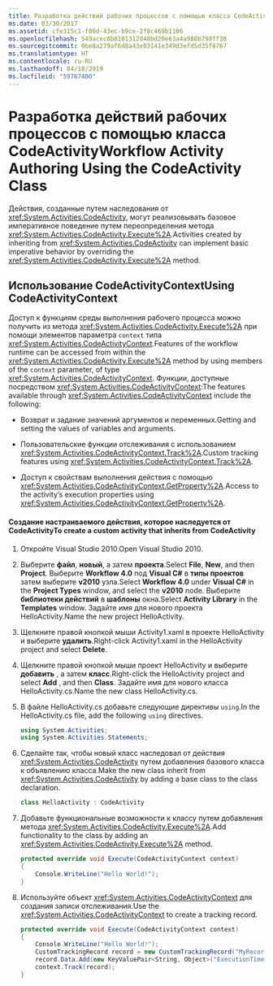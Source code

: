 ```yaml
---
title: Разработка действий рабочих процессов с помощью класса CodeActivity
ms.date: 03/30/2017
ms.assetid: cfe315c1-f86d-43ec-b9ce-2f8c469b1106
ms.openlocfilehash: 549acec8b8101312d48bd20e63a4a988b798ff38
ms.sourcegitcommit: 0be8a279af6d8a43e03141e349d3efd5d35f8767
ms.translationtype: HT
ms.contentlocale: ru-RU
ms.lasthandoff: 04/18/2019
ms.locfileid: "59767400"
---
```

# <a name="workflow-activity-authoring-using-the-codeactivity-class"></a><span data-ttu-id="7d4d1-102">Разработка действий рабочих процессов с помощью класса CodeActivity</span><span class="sxs-lookup"><span data-stu-id="7d4d1-102">Workflow Activity Authoring Using the CodeActivity Class</span></span>
<span data-ttu-id="7d4d1-103">Действия, созданные путем наследования от <xref:System.Activities.CodeActivity>, могут реализовывать базовое императивное поведение путем переопределения метода <xref:System.Activities.CodeActivity.Execute%2A>.</span><span class="sxs-lookup"><span data-stu-id="7d4d1-103">Activities created by inheriting from <xref:System.Activities.CodeActivity> can implement basic imperative behavior by overriding the <xref:System.Activities.CodeActivity.Execute%2A> method.</span></span>

## <a name="using-codeactivitycontext"></a><span data-ttu-id="7d4d1-104">Использование CodeActivityContext</span><span class="sxs-lookup"><span data-stu-id="7d4d1-104">Using CodeActivityContext</span></span>
 <span data-ttu-id="7d4d1-105">Доступ к функциям среды выполнения рабочего процесса можно получить из метода <xref:System.Activities.CodeActivity.Execute%2A> при помощи элементов параметра `context` типа <xref:System.Activities.CodeActivityContext>.</span><span class="sxs-lookup"><span data-stu-id="7d4d1-105">Features of the workflow runtime can be accessed from within the <xref:System.Activities.CodeActivity.Execute%2A> method by using members of the `context` parameter, of type <xref:System.Activities.CodeActivityContext>.</span></span> <span data-ttu-id="7d4d1-106">Функции, доступные посредством <xref:System.Activities.CodeActivityContext>:</span><span class="sxs-lookup"><span data-stu-id="7d4d1-106">The features available through <xref:System.Activities.CodeActivityContext> include the following:</span></span>

-   <span data-ttu-id="7d4d1-107">Возврат и задание значений аргументов и переменных.</span><span class="sxs-lookup"><span data-stu-id="7d4d1-107">Getting and setting the values of variables and arguments.</span></span>

-   <span data-ttu-id="7d4d1-108">Пользовательские функции отслеживания с использованием <xref:System.Activities.CodeActivityContext.Track%2A>.</span><span class="sxs-lookup"><span data-stu-id="7d4d1-108">Custom tracking features using <xref:System.Activities.CodeActivityContext.Track%2A>.</span></span>

-   <span data-ttu-id="7d4d1-109">Доступ к свойствам выполнения действия с помощью <xref:System.Activities.CodeActivityContext.GetProperty%2A>.</span><span class="sxs-lookup"><span data-stu-id="7d4d1-109">Access to the activity’s execution properties using <xref:System.Activities.CodeActivityContext.GetProperty%2A>.</span></span>

#### <a name="to-create-a-custom-activity-that-inherits-from-codeactivity"></a><span data-ttu-id="7d4d1-110">Создание настраиваемого действия, которое наследуется от CodeActivity</span><span class="sxs-lookup"><span data-stu-id="7d4d1-110">To create a custom activity that inherits from CodeActivity</span></span>

1. <span data-ttu-id="7d4d1-111">Откройте Visual Studio 2010.</span><span class="sxs-lookup"><span data-stu-id="7d4d1-111">Open Visual Studio 2010.</span></span>

2. <span data-ttu-id="7d4d1-112">Выберите **файл**, **новый**, а затем **проекта**.</span><span class="sxs-lookup"><span data-stu-id="7d4d1-112">Select **File**, **New**, and then **Project**.</span></span> <span data-ttu-id="7d4d1-113">Выберите **Workflow 4.0** под **Visual C#** в **типы проектов** затем выберите **v2010** узла.</span><span class="sxs-lookup"><span data-stu-id="7d4d1-113">Select **Workflow 4.0** under **Visual C#** in the **Project Types** window, and select the **v2010** node.</span></span> <span data-ttu-id="7d4d1-114">Выберите **библиотеки действий** в **шаблоны** окна.</span><span class="sxs-lookup"><span data-stu-id="7d4d1-114">Select **Activity Library** in the **Templates** window.</span></span> <span data-ttu-id="7d4d1-115">Задайте имя для нового проекта HelloActivity.</span><span class="sxs-lookup"><span data-stu-id="7d4d1-115">Name the new project HelloActivity.</span></span>

3. <span data-ttu-id="7d4d1-116">Щелкните правой кнопкой мыши Activity1.xaml в проекте HelloActivity и выберите **удалить**.</span><span class="sxs-lookup"><span data-stu-id="7d4d1-116">Right-click Activity1.xaml in the HelloActivity project and select **Delete**.</span></span>

4. <span data-ttu-id="7d4d1-117">Щелкните правой кнопкой мыши проект HelloActivity и выберите **добавить** , а затем **класс**.</span><span class="sxs-lookup"><span data-stu-id="7d4d1-117">Right-click the HelloActivity project and select **Add** , and then **Class**.</span></span> <span data-ttu-id="7d4d1-118">Задайте имя для нового класса HelloActivity.cs.</span><span class="sxs-lookup"><span data-stu-id="7d4d1-118">Name the new class HelloActivity.cs.</span></span>

5. <span data-ttu-id="7d4d1-119">В файле HelloActivity.cs добавьте следующие директивы `using`.</span><span class="sxs-lookup"><span data-stu-id="7d4d1-119">In the HelloActivity.cs file, add the following `using` directives.</span></span>

    ```csharp
    using System.Activities;
    using System.Activities.Statements;
    ```

6. <span data-ttu-id="7d4d1-120">Сделайте так, чтобы новый класс наследовал от действия <xref:System.Activities.CodeActivity> путем добавления базового класса к объявлению класса.</span><span class="sxs-lookup"><span data-stu-id="7d4d1-120">Make the new class inherit from <xref:System.Activities.CodeActivity> by adding a base class to the class declaration.</span></span>

    ```csharp
    class HelloActivity : CodeActivity
    ```

7. <span data-ttu-id="7d4d1-121">Добавьте функциональные возможности к классу путем добавления метода <xref:System.Activities.CodeActivity.Execute%2A>.</span><span class="sxs-lookup"><span data-stu-id="7d4d1-121">Add functionality to the class by adding an <xref:System.Activities.CodeActivity.Execute%2A> method.</span></span>

    ```csharp
    protected override void Execute(CodeActivityContext context)
    {
        Console.WriteLine("Hello World!");
    }
    ```

8. <span data-ttu-id="7d4d1-122">Используйте объект <xref:System.Activities.CodeActivityContext> для создания записи отслеживания.</span><span class="sxs-lookup"><span data-stu-id="7d4d1-122">Use the <xref:System.Activities.CodeActivityContext> to create a tracking record.</span></span>

    ```csharp
    protected override void Execute(CodeActivityContext context)
    {
        Console.WriteLine("Hello World!");
        CustomTrackingRecord record = new CustomTrackingRecord("MyRecord");
        record.Data.Add(new KeyValuePair<String, Object>("ExecutionTime", DateTime.Now));
        context.Track(record);
    }
    ```
